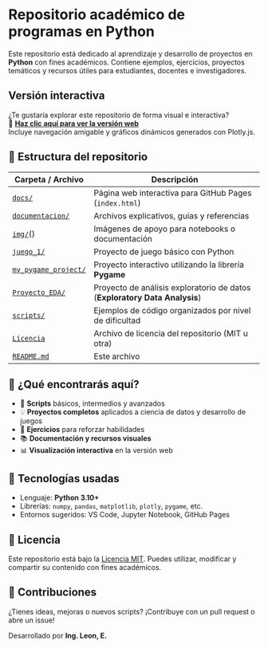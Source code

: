 #  Repositorio académico de programas en Python

Este repositorio está dedicado al aprendizaje y desarrollo de proyectos en **Python** con fines académicos. Contiene ejemplos, ejercicios, proyectos temáticos y recursos útiles para estudiantes, docentes e investigadores.


##  Versión interactiva

 ¿Te gustaría explorar este repositorio de forma visual e interactiva?  
🔗 **[Haz clic aquí para ver la versión web](https://eduardoleon9010.github.io/python_en_accion/)**  
Incluye navegación amigable y gráficos dinámicos generados con Plotly.js.


## 📂 Estructura del repositorio

| Carpeta / Archivo         | Descripción                                                                 |
|---------------------------|-----------------------------------------------------------------------------|
| [`docs/`](https://github.com/eduardoleon9010/python_en_accion/tree/main/docs)                   | Página web interactiva para GitHub Pages (`index.html`)                     |
| [`documentacion/`](https://github.com/eduardoleon9010/python_en_accion/tree/main/documentacion)          | Archivos explicativos, guías y referencias                                  |
| [`img/`]()()                    | Imágenes de apoyo para notebooks o documentación                            |
| [`juego_1/`](https://github.com/eduardoleon9010/python_en_accion/blob/main/juego_1/README.md)               | Proyecto de juego básico con Python                                         |
| [`my_pygame_project/`](https://github.com/eduardoleon9010/python_en_accion/blob/main/my_pygame_project/README.md)        | Proyecto interactivo utilizando la librería **Pygame**                      |
| [`Proyecto_EDA/`](https://github.com/eduardoleon9010/python_en_accion/blob/main/Proyecto_EDA/README.md)             | Proyecto de análisis exploratorio de datos (**Exploratory Data Analysis**) |
| [`scripts/`](https://github.com/eduardoleon9010/python_en_accion/tree/main/scripts)                 | Ejemplos de código organizados por nivel de dificultad                      |
| [`Licencia`](https://github.com/eduardoleon9010/python_en_accion/blob/main/LICENSE)                  | Archivo de licencia del repositorio (MIT u otra)                            |
| [`README.md`](https://github.com/eduardoleon9010/python_en_accion/blob/main/README.md)               | Este archivo                                                               |


## 🚀 ¿Qué encontrarás aquí?

- 🔢 **Scripts** básicos, intermedios y avanzados
- 💡 **Proyectos completos** aplicados a ciencia de datos y desarrollo de juegos
- 🧠 **Ejercicios** para reforzar habilidades
- 📚 **Documentación y recursos visuales**
- 📊 **Visualización interactiva** en la versión web


## 📌 Tecnologías usadas

- Lenguaje: **Python 3.10+**
- Librerías: `numpy`, `pandas`, `matplotlib`, `plotly`, `pygame`, etc.
- Entornos sugeridos: VS Code, Jupyter Notebook, GitHub Pages


## 📄 Licencia

Este repositorio está bajo la [Licencia MIT](./Licencia). Puedes utilizar, modificar y compartir su contenido con fines académicos.


## 🤝 Contribuciones

¿Tienes ideas, mejoras o nuevos scripts? ¡Contribuye con un pull request o abre un issue!


Desarrollado por **Ing. Leon, E.**  
